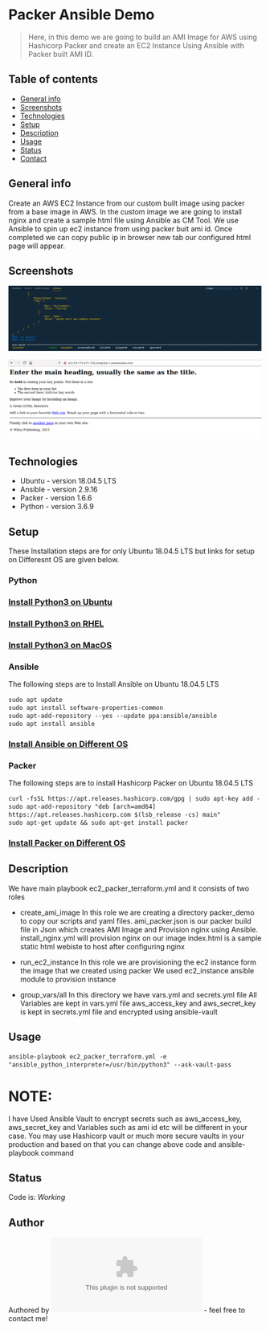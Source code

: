 # Packer Ansible Demo
> Here, in this demo we are going to build an AMI Image for AWS using Hashicorp Packer and create an EC2 Instance Using Ansible with Packer built AMI ID.

## Table of contents
* [General info](#general-info)
* [Screenshots](#screenshots)
* [Technologies](#technologies)
* [Setup](#setup)
* [Description](#description)
* [Usage](#usage)
* [Status](#status)
* [Contact](#contact)

## General info
Create an AWS EC2 Instance from our custom built image using packer from a base image in AWS. In the custom image we are going to install nginx and create a sample html file using Ansible as CM Tool. We use Ansible to spin up ec2 instance from using packer buit ami id. Once completed we can copy public ip in browser new tab our configured html page will appear.   

## Screenshots
![Example screenshot](./img/ec2.PNG)

![Example screenshot](./img/static_website.PNG)

## Technologies
* Ubuntu  - version 18.04.5 LTS
* Ansible - version 2.9.16
* Packer  - version 1.6.6 
* Python  - version 3.6.9

## Setup
These Installation steps are for only Ubuntu 18.04.5 LTS but links for setup on Differesnt OS are given below.

### Python
### [Install Python3 on Ubuntu](https://www.knowledgehut.com/blog/data-science/install-python-on-ubuntu)

### [Install Python3 on RHEL](https://developers.redhat.com/blog/2018/08/13/install-python3-rhel/)

### [Install Python3 on MacOS](https://www.dummies.com/programming/python/how-to-install-python-on-a-mac/)

### Ansible

The following steps are to Install Ansible on Ubuntu 18.04.5 LTS
```shell
sudo apt update
sudo apt install software-properties-common
sudo apt-add-repository --yes --update ppa:ansible/ansible
sudo apt install ansible
```

### [Install Ansible on Different OS](https://docs.ansible.com/ansible/latest/installation_guide/intro_installation.html)

### Packer

The following steps are to install Hashicorp Packer on Ubuntu 18.04.5 LTS

```shell
curl -fsSL https://apt.releases.hashicorp.com/gpg | sudo apt-key add -
sudo apt-add-repository "deb [arch=amd64] https://apt.releases.hashicorp.com $(lsb_release -cs) main"
sudo apt-get update && sudo apt-get install packer
```

### [Install Packer on Different OS](https://learn.hashicorp.com/tutorials/packer/getting-started-install)


## Description

We have main playbook ec2_packer_terraform.yml and it consists of two roles

* create_ami_image
  In this role we are creating a directory packer_demo to copy our scripts and yaml files.
  ami_packer.json is our packer build file in Json which creates AMI Image and Provision  nginx using Ansible.
  install_nginx.yml will provision nginx on our image
  index.html is a sample static html webiste to host after configuring nginx

* run_ec2_instance
  In this role we are provisioning the ec2 instance form the image that we created using packer
  We used ec2_instance ansible module to provision instance
  
* group_vars/all
  In this directory we have vars.yml and secrets.yml file
  All Variables are kept in vars.yml file
  aws_access_key and aws_secret_key is kept in secrets.yml file and encrypted using ansible-vault


## Usage

```shell
ansible-playbook ec2_packer_terraform.yml -e "ansible_python_interpreter=/usr/bin/python3" --ask-vault-pass
```
# NOTE:
I have Used Ansible Vault to encrypt secrets such as aws_access_key, aws_secret_key and Variables such as ami id etc will be different in your case. You may use Hashicorp vault or much more secure vaults in your production and based on that you can change above code and ansible-playbook command 

## Status
Code is: _Working_ 

## Author
Authored by ![@abhi](starigopula43@gmail.com) - feel free to contact me!